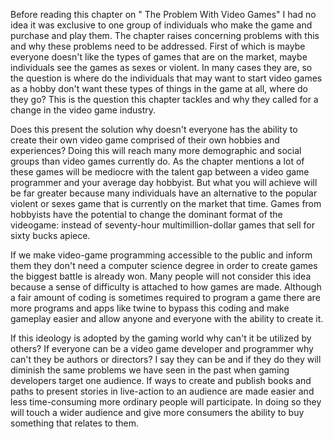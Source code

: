 Before reading this chapter on " The Problem With Video Games" I had no idea it was exclusive to one group of individuals 
who make the game and purchase and play them. The chapter raises concerning problems with this and why these problems need to be
addressed. First of which is maybe everyone doesn't like the types of games that are on the market, maybe individuals see the games
as sexes or violent. In many cases they are, so the question is where do the individuals that may want to start video games as a
hobby don't want these types of things in the game at all, where do they go?
This is the question this chapter tackles and why they called for a change in the video game industry. 

Does this present the solution why doesn't everyone has the ability to create their own video game comprised of 
their own hobbies and experiences? Doing this will reach many more demographic and social groups than video games currently do. 
As the chapter mentions a lot of these games will be mediocre with the talent gap between a video game programmer and your 
average day hobbyist. But what you will achieve will be far greater because many individuals have an alternative to the popular 
violent or sexes game that is currently on the market that time.  Games from hobbyists have the potential to change the dominant 
format of the videogame: instead of seventy-hour multimillion-dollar games that sell for sixty bucks apiece. 

If we make video-game programming accessible to the public and inform them they don't need a computer science degree 
in order to create games the biggest battle is already won. Many people will not consider this idea because a sense of 
difficulty is attached to how games are made. Although a fair amount of coding is sometimes required to program a game there are
more programs and apps like twine to bypass this coding and make gameplay easier and allow anyone and everyone with the ability 
to create it.  

If this ideology is adopted by the gaming world why can't it be utilized by others? If everyone can be a video game 
developer and programmer why can't they be authors or directors? I say they can be and if they do they will diminish the same 
problems we have seen in the past when gaming developers target one audience. If ways to create and publish books and paths to
present stories in live-action to an audience are made easier and less time-consuming more ordinary people will participate. 
In doing so they will touch a wider audience and give more consumers the ability to buy something that relates to them. 
